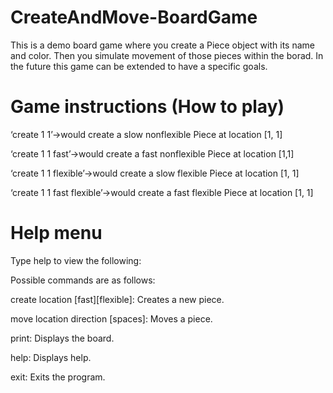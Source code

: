 # CreateAndMove-BoardGame
This is a demo board game where you create a Piece object with its name and color. Then you simulate movement of those pieces within the borad. In the future this game can be extended to have a specific goals.

# Game instructions (How to play)

‘create 1 1’→would create a slow nonflexible Piece at location [1, 1]

‘create 1 1 fast’→would create a fast nonflexible Piece at location [1,1]

‘create 1 1 flexible’→would create a slow flexible Piece at location [1, 1]

‘create 1 1 fast flexible’→would create a fast flexible Piece at location [1, 1]

# Help menu
Type help to view the following:

Possible commands are as follows:

create location [fast][flexible]: Creates a new piece.

move location direction [spaces]: Moves a piece.

print: Displays the board.

help: Displays help.

exit: Exits the program.
